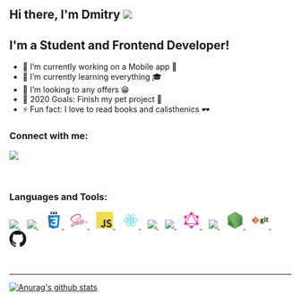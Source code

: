 <h2> Hi there, I'm Dmitry <img src="https://media.giphy.com/media/mGcNjsfWAjY5AEZNw6/giphy.gif" width="50"/> </h2>

## I'm a Student and Frontend Developer!
- 🔭 I’m currently working on a Mobile app 👀
- 🌱 I’m currently learning everything 🎓
- 👯 I’m looking to any offers 😁
- 🥅 2020 Goals: Finish my pet project 💪
- ⚡ Fun fact: I love to read books and calisthenics 🕶

### Connect with me:

<p align='left'>
<a href="https://www.linkedin.com/in/дмитрий-мататов-b074371b1/?locale=en_US">
  <img height="30" src="https://github.com/stephenajulu/WaylonWalker/blob/main/icon/linkedin.png?raw=true">
  </a>
</p>


<br />

### Languages and Tools:

<p>
  <a href="https://www.jetbrains.com/webstorm/">
    <img height="30" src="https://upload.wikimedia.org/wikipedia/commons/thumb/d/d7/WebStorm.png/1200px-WebStorm.png">
  </a>
  &nbsp;&nbsp;
  <a href="https://en.wikipedia.org/wiki/HTML5">
    <img height="30" src="https://www.w3.org/html/logo/downloads/HTML5_1Color_Black.png">
  </a>
  &nbsp;&nbsp;
  <a href="https://en.wikipedia.org/wiki/Cascading_Style_Sheets">
    <img height="30" src="https://raw.githubusercontent.com/github/explore/80688e429a7d4ef2fca1e82350fe8e3517d3494d/topics/css/css.png">
  </a>
  &nbsp;&nbsp;
  <a href="https://sass-lang.com">
    <img height="30" src="https://raw.githubusercontent.com/github/explore/80688e429a7d4ef2fca1e82350fe8e3517d3494d/topics/sass/sass.png">
  </a>
  &nbsp;&nbsp;
  <a href="https://www.javascript.com">
    <img height="30" src="https://raw.githubusercontent.com/github/explore/80688e429a7d4ef2fca1e82350fe8e3517d3494d/topics/javascript/javascript.png">
  </a>
  &nbsp;&nbsp;
  <a href="https://reactjs.org">
    <img height="30" src="https://raw.githubusercontent.com/github/explore/80688e429a7d4ef2fca1e82350fe8e3517d3494d/topics/react/react.png">
  </a>
  &nbsp;&nbsp;
  <a href="https://redux.js.org">
    <img height="30" src="https://cdn.worldvectorlogo.com/logos/redux.svg">
  </a>
   &nbsp;&nbsp;
  <a href="https://reactnative.dev">
    <img height="30" src="https://res.cloudinary.com/practicaldev/image/fetch/s--LS4X9NFz--/c_limit%2Cf_auto%2Cfl_progressive%2Cq_auto%2Cw_880/https://pagepro.co/blog/wp-content/uploads/2020/03/react-native-logo-884x1024.png">
  </a>
  &nbsp;&nbsp;
  <a href="https://graphql.org">
    <img height="30" src="https://raw.githubusercontent.com/github/explore/80688e429a7d4ef2fca1e82350fe8e3517d3494d/topics/graphql/graphql.png">
  </a>
  &nbsp;&nbsp;
  <a href="https://www.apollographql.com">
    <img height="30" src="https://seeklogo.com/images/A/apollo-logo-DC7DD3C444-seeklogo.com.png">
  </a>
  &nbsp;&nbsp;
  <a href="https://nodejs.org/en/">
    <img height="30" src="https://raw.githubusercontent.com/github/explore/80688e429a7d4ef2fca1e82350fe8e3517d3494d/topics/nodejs/nodejs.png">
  </a>
  &nbsp;&nbsp;
  <a href="https://git-scm.com">
    <img height="30" src="https://raw.githubusercontent.com/github/explore/80688e429a7d4ef2fca1e82350fe8e3517d3494d/topics/git/git.png">
  </a>
  &nbsp;&nbsp;
  <a href="https://github.com/Navipro70">
    <img height="30" src="https://raw.githubusercontent.com/github/explore/78df643247d429f6cc873026c0622819ad797942/topics/github/github.png">
  </a>
</p>

<br />

---

[![Anurag's github stats](https://github-readme-stats.vercel.app/api?username=Navipro70)](https://github.com/Navipro70)
